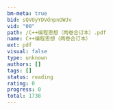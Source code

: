 ```yaml
---
bm-meta: true
bid: sQVOyYDVdnpnOWJv
vid: "00"
path: /C++编程思想（两卷合订本）.pdf
name: C++编程思想（两卷合订本）
ext: pdf
visual: false
type: unknown
authors: []
tags: []
status: reading
rating: 0
progress: 0
total: 1738
---
```

